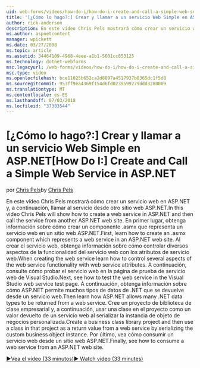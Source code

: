 ```yaml
---
uid: web-forms/videos/how-do-i/how-do-i-create-and-call-a-simple-web-service-in-aspnet
title: '[¿Cómo lo hago?:] Crear y llamar a un servicio Web Simple en ASP.NET | Microsoft Docs'
author: rick-anderson
description: En este vídeo Chris Pels mostrará cómo crear un servicio web en ASP.NET y, a continuación, llamar al servicio desde otro sitio web ASP.NET. En primer lugar, obtenga información sobre cómo crear...
ms.author: aspnetcontent
manager: wpickett
ms.date: 03/27/2008
ms.topic: article
ms.assetid: 34464109-4968-4eee-a1b1-5601cc853125
ms.technology: dotnet-webforms
msc.legacyurl: /web-forms/videos/how-do-i/how-do-i-create-and-call-a-simple-web-service-in-aspnet
msc.type: video
ms.openlocfilehash: bce11025b652ca2d8097a4517937b8365dc1f5d8
ms.sourcegitcommit: 953ff9ea4369f154d6fd0239599279ddd3280009
ms.translationtype: MT
ms.contentlocale: es-ES
ms.lasthandoff: 07/03/2018
ms.locfileid: "37383544"
---
```

<a name="how-do-i-create-and-call-a-simple-web-service-in-aspnet"></a><span data-ttu-id="f012e-104">[¿Cómo lo hago?:] Crear y llamar a un servicio Web Simple en ASP.NET</span><span class="sxs-lookup"><span data-stu-id="f012e-104">[How Do I:] Create and Call a Simple Web Service in ASP.NET</span></span>
====================
<span data-ttu-id="f012e-105">por [Chris Pels](https://twitter.com/chrispels)</span><span class="sxs-lookup"><span data-stu-id="f012e-105">by [Chris Pels](https://twitter.com/chrispels)</span></span>

<span data-ttu-id="f012e-106">En este vídeo Chris Pels mostrará cómo crear un servicio web en ASP.NET y, a continuación, llamar al servicio desde otro sitio web ASP.NET.</span><span class="sxs-lookup"><span data-stu-id="f012e-106">In this video Chris Pels will show how to create a web service in ASP.NET and then call the service from another ASP.NET web site.</span></span> <span data-ttu-id="f012e-107">En primer lugar, obtenga información sobre cómo crear un componente .asmx que representa un servicio web en un sitio web ASP.NET.</span><span class="sxs-lookup"><span data-stu-id="f012e-107">First, learn how to create an .asmx component which represents a web service in an ASP.NET web site.</span></span> <span data-ttu-id="f012e-108">Al crear el servicio web, obtenga información sobre cómo controlar diversos aspectos de la funcionalidad del servicio web con los atributos de servicio web.</span><span class="sxs-lookup"><span data-stu-id="f012e-108">When creating the web service learn how to control several aspects of the web service functionality with web service attributes.</span></span> <span data-ttu-id="f012e-109">A continuación, consulte cómo probar el servicio web en la página de prueba de servicio web de Visual Studio.</span><span class="sxs-lookup"><span data-stu-id="f012e-109">Next, see how to test the web service in the Visual Studio web service test page.</span></span> <span data-ttu-id="f012e-110">A continuación, obtenga información sobre cómo ASP.NET permite muchos tipos de datos de .NET que se devuelve desde un servicio web.</span><span class="sxs-lookup"><span data-stu-id="f012e-110">Then learn how ASP.NET allows many .NET data types to be returned from a web service.</span></span> <span data-ttu-id="f012e-111">Cree un proyecto de biblioteca de clase empresarial y, a continuación, usar una clase en el proyecto como un valor devuelto de un servicio web al serializar la instancia de objeto de negocios personalizada.</span><span class="sxs-lookup"><span data-stu-id="f012e-111">Create a business class library project and then use a class in that project as a return value from a web service by serializing the custom business object instance.</span></span> <span data-ttu-id="f012e-112">Por último, vea cómo consumir un servicio web desde un sitio web ASP.NET.</span><span class="sxs-lookup"><span data-stu-id="f012e-112">Finally, see how to consume a web service from an ASP.NET web site.</span></span>

[<span data-ttu-id="f012e-113">&#9654;Vea el vídeo (33 minutos)</span><span class="sxs-lookup"><span data-stu-id="f012e-113">&#9654; Watch video (33 minutes)</span></span>](https://channel9.msdn.com/Blogs/ASP-NET-Site-Videos/how-do-i-create-and-call-a-simple-web-service-in-aspnet)
